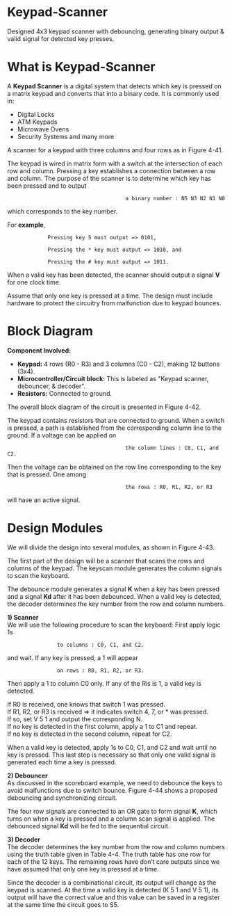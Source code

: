# Keypad-Scanner
Designed 4x3 keypad scanner with debouncing, generating binary output &amp; valid signal for detected key presses.

# What is Keypad-Scanner
A **Keypad Scanner** is a digital system that detects which key is pressed on a matrix keypad and converts that into a binary code. It is commonly used in:

  - Digital Locks
  - ATM Keypads
  - Microwave Ovens
  - Security Systems and many more

A scanner for a keypad with three columns and four rows 
as in Figure 4-41. 



The keypad is wired in matrix form with a switch at the intersection of each row and column. Pressing a key establishes a connection between a row and column. The purpose of the scanner is to determine which key has been pressed and to output 
                                 
                                          a binary number : N5 N3 N2 N1 N0
                                          
                                          
which corresponds to the key number. 

For **example**, 

                 Pressing key 5 must output => 0101,

                 Pressing the * key must output => 1010, and
                 
                 Pressing the # key must output => 1011. 
                 
When a valid key has been detected, the scanner should output a signal **V** for one clock time. 

Assume that only one key is pressed at a time. The design must include hardware to protect the circuitry from malfunction due to keypad bounces. 


# Block Diagram

**Component Involved:** 
- **Keypad:** 4 rows (R0 - R3) and 3 columns (C0 - C2), making 12 buttons (3x4).
- **Microcontroller/Circuit block:** This is labeled as "Keypad scanner, debouncer, & decoder".
- **Resistors:** Connected to ground.




The overall block diagram of the circuit is presented in Figure 4-42. 

The keypad contains resistors that are connected to ground. When a switch is pressed, a path is established from the corresponding column line to the ground. If a voltage can be applied on 

                                          the column lines : C0, C1, and C2.
                                          
Then the voltage can be obtained on the row line corresponding to the key that is pressed. One among 

                                          the rows : R0, R1, R2, or R3
will have an active signal.



# Design Modules

We will divide the design into several modules, as shown in Figure 4-43.


The first part of the design will be a scanner that scans the rows and columns of the keypad. The keyscan module generates the column signals to scan the keyboard. 


The debounce module generates a signal **K** when a key has been pressed and a signal **Kd** after it has been debounced. When a valid key is detected, the decoder determines the key number from the row and column numbers.


**1) Scanner** <br>
We will use the following procedure to scan the keyboard: First apply logic 1s 
  
                    to columns : C0, C1, and C2.

and wait. 
If any key is pressed, a 1 will appear 

                    on rows : R0, R1, R2, or R3.
                    
Then apply a 1 to column C0 only. If any of the Ris is 1, a valid key is detected. 

If R0 is received, one knows that switch 1 was pressed.  <br>
If R1, R2, or R3 is received => it indicates switch 4, 7, or * was pressed. <br>
If so, set V 5 1 and output the corresponding N. <br>
If no key is detected in the first column, apply a 1 to C1 and repeat. <br> 
If no key is detected in the second column, repeat for C2. <br>

When a valid key is detected, apply 1s to C0, C1, and C2 and wait until no key is pressed. This last step is necessary so 
that only one valid signal is generated each time a key is pressed.



**2) Debouncer** <br>
As discussed in the scoreboard example, we need to debounce the keys to avoid malfunctions due to switch bounce. Figure 4-44 shows a proposed debouncing and 
synchronizing circuit. 

The four row signals are connected to an OR gate to form signal **K**, which turns on when a key is pressed and a column scan signal is applied. 
The debounced signal **Kd** will be fed to the sequential circuit.



**3) Decoder** <br>
The decoder determines the key number from the row and column numbers using the truth table given in Table 4-4. The truth table has one row for each of the 12 keys. 
The remaining rows have don’t care outputs since we have assumed that only one key is pressed at a time. 

Since the decoder is a combinational circuit, its output will change as the keypad is scanned. At the time a valid key is detected (K 5 1 and V 5 1), 
its output will have the correct value and this value can be saved in a register at the same time the circuit goes to S5.
